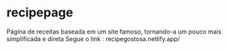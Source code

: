 # recipepage
Página de receitas baseada em um site famoso, tornando-a um pouco mais simplificada e direta
Segue o link : recipegostosa.netlify.app/
